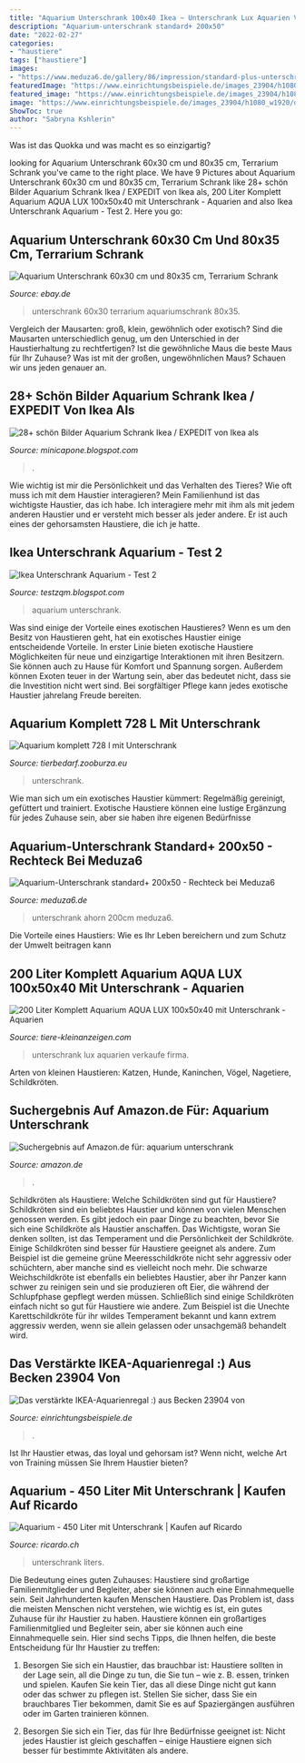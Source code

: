 ```yaml
---
title: "Aquarium Unterschrank 100x40 Ikea ~ Unterschrank Lux Aquarien Verkaufe Firma"
description: "Aquarium-unterschrank standard+ 200x50"
date: "2022-02-27"
categories:
- "haustiere"
tags: ["haustiere"]
images:
- "https://www.meduza6.de/gallery/86/impression/standard-plus-unterschrank-200cm-plus-aquarium-ahorn_sample0.jpg"
featuredImage: "https://www.einrichtungsbeispiele.de/images_23904/h1080_w1920/das-verstaerkte-ikea-aquarienregal--__434abdb70d5c43ddb8eef252fc0ece6e.jpg"
featured_image: "https://www.einrichtungsbeispiele.de/images_23904/h1080_w1920/das-verstaerkte-ikea-aquarienregal--__434abdb70d5c43ddb8eef252fc0ece6e.jpg"
image: "https://www.einrichtungsbeispiele.de/images_23904/h1080_w1920/das-verstaerkte-ikea-aquarienregal--__434abdb70d5c43ddb8eef252fc0ece6e.jpg"
ShowToc: true
author: "Sabryna Kshlerin"
---
```



Was ist das Quokka und was macht es so einzigartig?

	

		
looking for Aquarium Unterschrank 60x30 cm und 80x35 cm, Terrarium Schrank you've came to the right place. We have 9 Pictures about Aquarium Unterschrank 60x30 cm und 80x35 cm, Terrarium Schrank like 28+ schön Bilder Aquarium Schrank Ikea / EXPEDIT von Ikea als, 200 Liter Komplett Aquarium AQUA LUX 100x50x40 mit Unterschrank - Aquarien and also Ikea Unterschrank Aquarium - Test 2. Here you go:
		
    
## Aquarium Unterschrank 60x30 Cm Und 80x35 Cm, Terrarium Schrank

<img loading=lazy src="https://www.media.teichpoint.de/4s/artikelbilder/eBay1600px/aquarium-unterschrank-budget-60x30-weiss.jpg" onerror="this.onerror=null;this.src='https://tse1.mm.bing.net/th?id=OIP.eO59yxnIVH_e0Enrqme4PQHaHa&amp;pid=15.1';" alt="Aquarium Unterschrank 60x30 cm und 80x35 cm, Terrarium Schrank">

_Source: ebay.de_

>unterschrank 60x30 terrarium aquariumschrank 80x35. 

	

Vergleich der Mausarten: groß, klein, gewöhnlich oder exotisch?
Sind die Mausarten unterschiedlich genug, um den Unterschied in der Haustierhaltung zu rechtfertigen? Ist die gewöhnliche Maus die beste Maus für Ihr Zuhause? Was ist mit der großen, ungewöhnlichen Maus? Schauen wir uns jeden genauer an.

    
## 28+ Schön Bilder Aquarium Schrank Ikea / EXPEDIT Von Ikea Als

<img loading=lazy src="http://www.aquaristik-zentrum.at/shop/media/images/popup/aquatlantis_style_led_120_weiss.jpg" onerror="this.onerror=null;this.src='https://tse1.mm.bing.net/th?id=OIP._wn1WKbK5cDIvTY0NJCkwgHaHJ&amp;pid=15.1';" alt="28+ schön Bilder Aquarium Schrank Ikea / EXPEDIT von Ikea als">

_Source: minicapone.blogspot.com_

>. 

	

Wie wichtig ist mir die Persönlichkeit und das Verhalten des Tieres? Wie oft muss ich mit dem Haustier interagieren?
Mein Familienhund ist das wichtigste Haustier, das ich habe. Ich interagiere mehr mit ihm als mit jedem anderen Haustier und er versteht mich besser als jeder andere. Er ist auch eines der gehorsamsten Haustiere, die ich je hatte.

    
## Ikea Unterschrank Aquarium - Test 2

<img loading=lazy src="https://i.pinimg.com/originals/74/06/79/740679af727b29a88c0693288b984600.jpg" onerror="this.onerror=null;this.src='https://tse2.mm.bing.net/th?id=OIP.ZALxte4Z6nfiiiJn4heMBgHaJn&amp;pid=15.1';" alt="Ikea Unterschrank Aquarium - Test 2">

_Source: testzqm.blogspot.com_

>aquarium unterschrank. 

	

Was sind einige der Vorteile eines exotischen Haustieres?
Wenn es um den Besitz von Haustieren geht, hat ein exotisches Haustier einige entscheidende Vorteile. In erster Linie bieten exotische Haustiere Möglichkeiten für neue und einzigartige Interaktionen mit ihren Besitzern. Sie können auch zu Hause für Komfort und Spannung sorgen. Außerdem können Exoten teuer in der Wartung sein, aber das bedeutet nicht, dass sie die Investition nicht wert sind. Bei sorgfältiger Pflege kann jedes exotische Haustier jahrelang Freude bereiten.

    
## Aquarium Komplett 728 L Mit Unterschrank

<img loading=lazy src="http://www.zooburza.eu/data/inzeraty/1486357676aquarium2.jpg" onerror="this.onerror=null;this.src='https://tse2.mm.bing.net/th?id=OIP.y-H-o2p9RnasIvoR_qVwJAHaGj&amp;pid=15.1';" alt="Aquarium komplett 728 l mit Unterschrank">

_Source: tierbedarf.zooburza.eu_

>unterschrank. 

	

Wie man sich um ein exotisches Haustier kümmert: Regelmäßig gereinigt, gefüttert und trainiert.
Exotische Haustiere können eine lustige Ergänzung für jedes Zuhause sein, aber sie haben ihre eigenen Bedürfnisse

    
## Aquarium-Unterschrank Standard+ 200x50 - Rechteck Bei Meduza6

<img loading=lazy src="https://www.meduza6.de/gallery/86/impression/standard-plus-unterschrank-200cm-plus-aquarium-ahorn_sample0.jpg" onerror="this.onerror=null;this.src='https://tse3.mm.bing.net/th?id=OIP.jsCtDYqFAbFfrCYd0Oq_BAHaFj&amp;pid=15.1';" alt="Aquarium-Unterschrank standard+ 200x50 - Rechteck bei Meduza6">

_Source: meduza6.de_

>unterschrank ahorn 200cm meduza6. 

	

Die Vorteile eines Haustiers: Wie es Ihr Leben bereichern und zum Schutz der Umwelt beitragen kann

    
## 200 Liter Komplett Aquarium AQUA LUX 100x50x40 Mit Unterschrank - Aquarien

<img loading=lazy src="https://tiere-kleinanzeigen.com/export/be1b9798ff9daf3082206dc56bd7d.jpg" onerror="this.onerror=null;this.src='https://tse1.mm.bing.net/th?id=OIP.tgviaOEcoTV0Hq8SXIUXfAHaJ4&amp;pid=15.1';" alt="200 Liter Komplett Aquarium AQUA LUX 100x50x40 mit Unterschrank - Aquarien">

_Source: tiere-kleinanzeigen.com_

>unterschrank lux aquarien verkaufe firma. 

	

Arten von kleinen Haustieren: Katzen, Hunde, Kaninchen, Vögel, Nagetiere, Schildkröten.

    
## Suchergebnis Auf Amazon.de Für: Aquarium Unterschrank

<img loading=lazy src="https://images-eu.ssl-images-amazon.com/images/I/31UTplUnZaL._AC_US327_QL65_.jpg" onerror="this.onerror=null;this.src='https://tse1.mm.bing.net/th?id=OIP.i_VPGGFoaRQCjphsy8tpRwAAAA&amp;pid=15.1';" alt="Suchergebnis auf Amazon.de für: aquarium unterschrank">

_Source: amazon.de_

>. 

	

Schildkröten als Haustiere: Welche Schildkröten sind gut für Haustiere?
Schildkröten sind ein beliebtes Haustier und können von vielen Menschen genossen werden. Es gibt jedoch ein paar Dinge zu beachten, bevor Sie sich eine Schildkröte als Haustier anschaffen. Das Wichtigste, woran Sie denken sollten, ist das Temperament und die Persönlichkeit der Schildkröte. Einige Schildkröten sind besser für Haustiere geeignet als andere. Zum Beispiel ist die gemeine grüne Meeresschildkröte nicht sehr aggressiv oder schüchtern, aber manche sind es vielleicht noch mehr. Die schwarze Weichschildkröte ist ebenfalls ein beliebtes Haustier, aber ihr Panzer kann schwer zu reinigen sein und sie produzieren oft Eier, die während der Schlupfphase gepflegt werden müssen. Schließlich sind einige Schildkröten einfach nicht so gut für Haustiere wie andere. Zum Beispiel ist die Unechte Karettschildkröte für ihr wildes Temperament bekannt und kann extrem aggressiv werden, wenn sie allein gelassen oder unsachgemäß behandelt wird.

    
## Das Verstärkte IKEA-Aquarienregal :) Aus Becken 23904 Von

<img loading=lazy src="https://www.einrichtungsbeispiele.de/images_23904/h1080_w1920/das-verstaerkte-ikea-aquarienregal--__434abdb70d5c43ddb8eef252fc0ece6e.jpg" onerror="this.onerror=null;this.src='https://tse2.mm.bing.net/th?id=OIP.1nAAV83KNvmnQxEEWu461QHaE8&amp;pid=15.1';" alt="Das verstärkte IKEA-Aquarienregal :) aus Becken 23904 von">

_Source: einrichtungsbeispiele.de_

>. 

	

Ist Ihr Haustier etwas, das loyal und gehorsam ist? Wenn nicht, welche Art von Training müssen Sie Ihrem Haustier bieten?

    
## Aquarium - 450 Liter Mit Unterschrank | Kaufen Auf Ricardo

<img loading=lazy src="https://img.ricardostatic.ch/t_1800x1350/pl/1123459116/13/1/" onerror="this.onerror=null;this.src='https://tse4.mm.bing.net/th?id=OIP.IkTGiG4Qd43qtJky75knEwHaFV&amp;pid=15.1';" alt="Aquarium - 450 Liter mit Unterschrank | Kaufen auf Ricardo">

_Source: ricardo.ch_

>unterschrank liters. 

	

Die Bedeutung eines guten Zuhauses: Haustiere sind großartige Familienmitglieder und Begleiter, aber sie können auch eine Einnahmequelle sein.
Seit Jahrhunderten kaufen Menschen Haustiere. Das Problem ist, dass die meisten Menschen nicht verstehen, wie wichtig es ist, ein gutes Zuhause für ihr Haustier zu haben. Haustiere können ein großartiges Familienmitglied und Begleiter sein, aber sie können auch eine Einnahmequelle sein. Hier sind sechs Tipps, die Ihnen helfen, die beste Entscheidung für Ihr Haustier zu treffen:
1. Besorgen Sie sich ein Haustier, das brauchbar ist: Haustiere sollten in der Lage sein, all die Dinge zu tun, die Sie tun – wie z. B. essen, trinken und spielen. Kaufen Sie kein Tier, das all diese Dinge nicht gut kann oder das schwer zu pflegen ist. Stellen Sie sicher, dass Sie ein brauchbares Tier bekommen, damit Sie es auf Spaziergängen ausführen oder im Garten trainieren können.

2. Besorgen Sie sich ein Tier, das für Ihre Bedürfnisse geeignet ist: Nicht jedes Haustier ist gleich geschaffen – einige Haustiere eignen sich besser für bestimmte Aktivitäten als andere.

